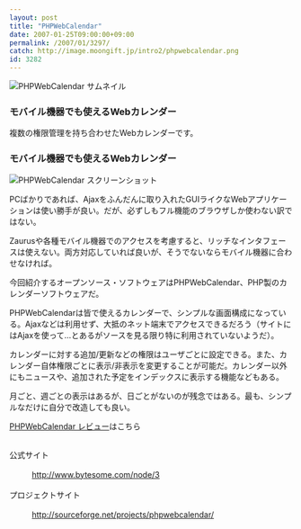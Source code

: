 ```yaml
---
layout: post
title: "PHPWebCalendar"
date: 2007-01-25T09:00:00+09:00
permalink: /2007/01/3297/
catch: http://image.moongift.jp/intro2/phpwebcalendar.png
id: 3282
---
```

 ![PHPWebCalendar サムネイル](http://image.moongift.jp/intro2/phpwebcalendar.t.png "PHPWebCalendar サムネイル")
  

### モバイル機器でも使えるWebカレンダー
  
複数の権限管理を持ち合わせたWebカレンダーです。  
<!--more-->  

### モバイル機器でも使えるWebカレンダー
  

![PHPWebCalendar スクリーンショット](http://image.moongift.jp/intro2/phpwebcalendar.png "PHPWebCalendar スクリーンショット")

  

PCばかりであれば、Ajaxをふんだんに取り入れたGUIライクなWebアプリケーションは使い勝手が良い。だが、必ずしもフル機能のブラウザしか使わない訳ではない。

  

Zaurusや各種モバイル機器でのアクセスを考慮すると、リッチなインタフェースは使えない。両方対応していれば良いが、そうでないならモバイル機器に合わせなければ。

  

今回紹介するオープンソース・ソフトウェアはPHPWebCalendar、PHP製のカレンダーソフトウェアだ。

  

PHPWebCalendarは皆で使えるカレンダーで、シンプルな画面構成になっている。Ajaxなどは利用せず、大抵のネット端末でアクセスできるだろう（サイトにはAjaxを使って…とあるがソースを見る限り特に利用されていないようだ）。

  

カレンダーに対する追加/更新などの権限はユーザごとに設定できる。また、カレンダー自体権限ごとに表示/非表示を変更することが可能だ。カレンダー以外にもニュースや、追加された予定をインデックスに表示する機能などもある。

  

月ごと、週ごとの表示はあるが、日ごとがないのが残念ではある。最も、シンプルなだけに自分で改造しても良い。

  

[PHPWebCalendar レビュー](http://oss.moongift.jp/review/i-968.html)はこちら

  
<dl>
<br><dt>公式サイト</dt>
<br><dd><a href="http://www.bytesome.com/node/3" target="_blank">http://www.bytesome.com/node/3</a></dd>
<br><dt>プロジェクトサイト</dt>
<br><dd><a href="http://sourceforge.net/projects/phpwebcalendar/" target="_blank">http://sourceforge.net/projects/phpwebcalendar/</a></dd>
<br>
</dl>